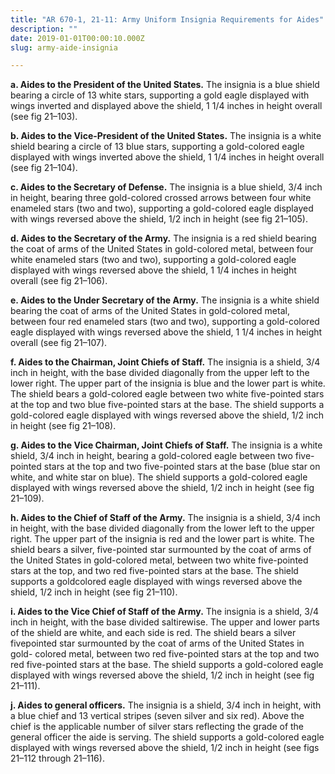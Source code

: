 ```yaml
---
title: "AR 670-1, 21-11: Army Uniform Insignia Requirements for Aides"
description: ""
date: 2019-01-01T00:00:10.000Z
slug: army-aide-insignia

---
```


<strong>a. Aides to the President of the United States.</strong> The insignia is a blue shield bearing a circle of 13 white stars, supporting a gold eagle displayed with wings inverted and displayed above the shield, 1 1/4 inches in height overall (see fig 21–103).

<strong>b. Aides to the Vice-President of the United States.</strong> The insignia is a white shield bearing a circle of 13 blue stars, supporting a gold-colored eagle displayed with wings inverted above the shield, 1 1/4 inches in height overall (see fig 21–104).

<strong>c. Aides to the Secretary of Defense.</strong> The insignia is a blue shield, 3/4 inch in height, bearing three gold-colored crossed arrows between four white enameled stars (two and two), supporting a gold-colored eagle displayed with wings reversed above the shield, 1/2 inch in height (see fig 21–105).

<strong>d. Aides to the Secretary of the Army.</strong> The insignia is a red shield bearing the coat of arms of the United States in gold-colored metal, between four white enameled stars (two and two), supporting a gold-colored eagle displayed with wings reversed above the shield, 1 1/4 inches in height overall (see fig 21–106).

<strong>e. Aides to the Under Secretary of the Army.</strong> The insignia is a white shield bearing the coat of arms of the United States in gold-colored metal, between four red enameled stars (two and two), supporting a gold-colored eagle displayed with wings reversed above the shield, 1 1/4 inches in height overall (see fig 21–107).

<strong>f. Aides to the Chairman, Joint Chiefs of Staff.</strong> The insignia is a shield, 3/4 inch in height, with the base divided diagonally from the upper left to the lower right. The upper part of the insignia is blue and the lower part is white. The shield bears a gold-colored eagle between two white five-pointed stars at the top and two blue five-pointed stars at the base. The shield supports a gold-colored eagle displayed with wings reversed above the shield, 1/2 inch in height (see fig 21–108).

<strong>g. Aides to the Vice Chairman, Joint Chiefs of Staff.</strong> The insignia is a white shield, 3/4 inch in height, bearing a gold-colored eagle between two five-pointed stars at the top and two five-pointed stars at the base (blue star on white, and white star on blue). The shield supports a gold-colored eagle displayed with wings reversed above the shield, 1/2 inch in height (see fig 21–109).

<strong>h. Aides to the Chief of Staff of the Army.</strong> The insignia is a shield, 3/4 inch in height, with the base divided diagonally from the lower left to the upper right. The upper part of the insignia is red and the lower part is white. The shield bears a silver, five-pointed star surmounted by the coat of arms of the United States in gold-colored metal, between two white five-pointed stars at the top, and two red five-pointed stars at the base. The shield supports a goldcolored eagle displayed with wings reversed above the shield, 1/2 inch in height (see fig 21–110).

<strong>i. Aides to the Vice Chief of Staff of the Army.</strong> The insignia is a shield, 3/4 inch in height, with the base divided saltirewise. The upper and lower parts of the shield are white, and each side is red. The shield bears a silver fivepointed star surmounted by the coat of arms of the United States in gold- colored metal, between two red five-pointed stars at the top and two red five-pointed stars at the base. The shield supports a gold-colored eagle displayed with wings reversed above the shield, 1/2 inch in height (see fig 21–111).

<strong>j. Aides to general officers.</strong> The insignia is a shield, 3/4 inch in height, with a blue chief and 13 vertical stripes (seven silver and six red). Above the chief is the applicable number of silver stars reflecting the grade of the general officer the aide is serving. The shield supports a gold-colored eagle displayed with wings reversed above the shield, 1/2 inch in height (see figs 21–112 through 21–116).




